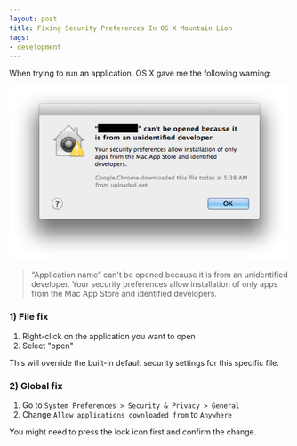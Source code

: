 ```yaml
---
layout: post
title: Fixing Security Preferences In OS X Mountain Lion
tags:
- development
---
```


When trying to run an application, OS X gave me the following warning:

[![OS X Mountain Lion Warning](/img/2012-09-21-osx-warning.png)](/img/2012-09-21-osx-warning.png)

> “Application name” can't be opened because it is from an unidentified developer. Your security preferences allow installation of only apps from the Mac App Store and identified developers.

### 1) File fix

1. Right-click on the application you want to open
2. Select "open"

This will override the built-in default security settings for this specific file.

### 2) Global fix

1. Go to `System Preferences > Security & Privacy > General`
2. Change `Allow applications downloaded from` to `Anywhere`

You might need to press the lock icon first and confirm the change.
